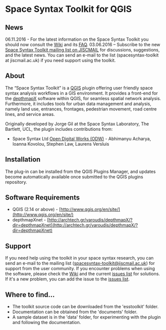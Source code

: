 # Space Syntax Toolkit for QGIS

## News
06.11.2016 - For the latest information on the Space Syntax Toolkit you should now consult the [Wiki](https://github.com/SpaceGroupUCL/qgisSpaceSyntaxToolkit/wiki) and its [FAQ](https://github.com/SpaceGroupUCL/qgisSpaceSyntaxToolkit/wiki).
03.06.2016 – Subscribe to the new [Space Syntax Toolkit mailing list on JISCMAIL](https://www.jiscmail.ac.uk/cgi-bin/webadmin?A0=SPACESYNTAX-TOOLKIT) for discussions, suggestions, and the latest news. You can send an e-mail to the list (spacesyntax-toolkit at jiscmail.ac.uk) if you need support using the toolkit.

## About
The “Space Syntax Toolkit” is a [QGIS](http://www.qgis.org/en/site/) plugin offering user friendly space syntax analysis workflows in a GIS environment. It provides a front-end for the [depthmapX](https://varoudis.github.io/depthmapX/) software within QGIS, for seamless spatial network analysis. Furthermore, it includes tools for urban data management and analysis, namely land use, entrances, frontages, pedestrian movement, road centre lines, and service areas.

Originally developed by Jorge Gil at the Space Syntax Laboratory, The Bartlett, UCL, the plugin includes contributions from:
* Space Syntax Ltd [Open Digital Works (ODW)](https://github.com/OpenDigitalWorks) - Abhimanyu Acharya, Ioanna Kovolou, Stephen Law, Laurens Versluis

## Installation
The plug-in can be installed from the QGIS Plugins Manager, and updates become automatically available once submitted to the QGIS plugins repository.

## Software Requirements
* QGIS (2.14 or above) - [http://www.qgis.org/en/site/](http://www.qgis.org/en/site/)
* depthmapXnet - [http://archtech.gr/varoudis/depthmapX/?dir=depthmapXnet](http://archtech.gr/varoudis/depthmapX/?dir=depthmapXnet)

## Support
If you need help using the toolkit in your space syntax research, you can send an e-mail to the mailing list (spacesyntax-toolkit@jiscmail.ac.uk) for support from the user community.
If you encounter problems when using the software, please check the [Wiki](https://github.com/SpaceGroupUCL/qgisSpaceSyntaxToolkit/wiki) and the current [issues list](https://github.com/SpaceGroupUCL/qgisSpaceSyntaxToolkit/issues) for solutions. If it's a new problem, you can add the issue to the [issues list](https://github.com/SpaceGroupUCL/qgisSpaceSyntaxToolkit/issues).

## Where to find...
* The toolkit source code can be downloaded from the 'esstoolkit' folder.
* Documentation can be obtained from the 'documents' folder.
* A sample dataset is in the 'data' folder, for experimenting with the plugin and following the documentation.
